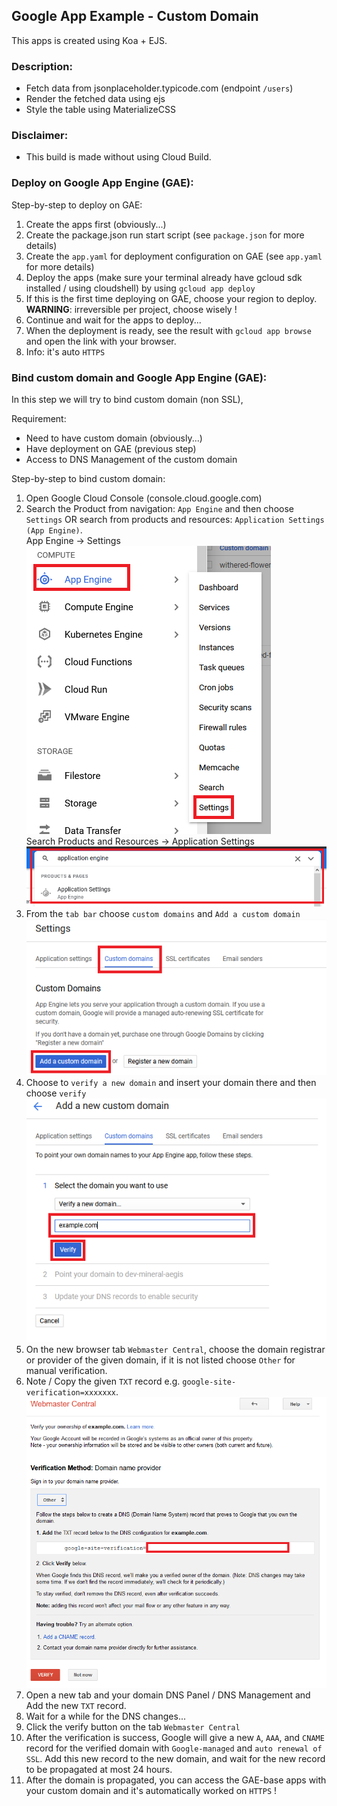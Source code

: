 ## Google App Example - Custom Domain
This apps is created using Koa + EJS.

### Description:
- Fetch data from jsonplaceholder.typicode.com (endpoint `/users`)
- Render the fetched data using ejs
- Style the table using MaterializeCSS

### Disclaimer:
- This build is made without using Cloud Build.

### Deploy on Google App Engine (GAE):

Step-by-step to deploy on GAE:
1. Create the apps first (obviously...)
2. Create the package.json run start script (see `package.json` for more 
   details)
3. Create the `app.yaml` for deployment configuration on GAE (see `app.yaml` 
   for more details)
4. Deploy the apps (make sure your terminal already have gcloud sdk installed 
   / using cloudshell) by using `gcloud app deploy`
5. If this is the first time deploying on GAE, choose your region to deploy.  
   **WARNING**: irreversible per project, choose wisely !
5. Continue and wait for the apps to deploy...
6. When the deployment is ready, see the result with `gcloud app browse` and 
   open the link with your browser.
7. Info:  it's auto `HTTPS` 

### Bind custom domain and Google App Engine (GAE):

In this step we will try to bind custom domain (non SSL), 

Requirement:
* Need to have custom domain (obviously...)
* Have deployment on GAE (previous step)
* Access to DNS Management of the custom domain

Step-by-step to bind custom domain:
1. Open Google Cloud Console (console.cloud.google.com)
2. Search the Product from navigation: `App Engine` and then choose `Settings`
   OR search from products and resources: `Application Settings (App Engine)`.  
   App Engine -> Settings  
   ![app-engine-settings](assets/image1.png)  
   Search Products and Resources -> Application Settings  
   ![app-engine-search](assets/image2.png)
3. From the `tab bar` choose `custom domains` and `Add a custom domain`  
   ![app-engine-add-custom-domain](assets/image3.png)
4. Choose to `verify a new domain` and insert your domain there and then 
   choose `verify`  
   ![app-engine-verify-new-domain](assets/image4.png)
5. On the new browser tab `Webmaster Central`, choose the domain registrar 
   or provider of the given domain, if it is not listed choose `Other` for 
   manual verification.
6. Note / Copy the given `TXT` record e.g. `google-site-verification=xxxxxxx`.  
   ![app-engine-txt-record](assets/image5.png)
7. Open a new tab and  your domain DNS Panel / DNS Management and Add the new 
   `TXT` record.
8. Wait for a while for the DNS changes...
9. Click the verify button on the tab `Webmaster Central`
10. After the verification is success, Google will give a new `A`, 
    `AAA`, and `CNAME` record for the verified domain with `Google-managed` and
    `auto renewal of SSL`. Add this new record to the new domain, and wait for
    the new record to be propagated at most 24 hours.
11. After the domain is propagated, you can access the GAE-base apps with your
    custom domain and it's automatically worked on `HTTPS` !
